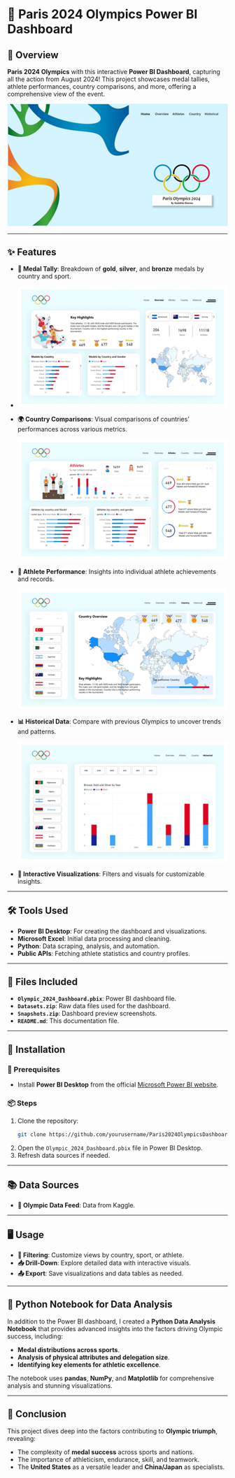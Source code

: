 # 🏅 Paris 2024 Olympics Power BI Dashboard  

## 📖 **Overview**  
**Paris 2024 Olympics** with this interactive **Power BI Dashboard**, capturing all the action from August 2024! This project showcases medal tallies, athlete performances, country comparisons, and more, offering a comprehensive view of the event.  

![Dashboard Preview](https://github.com/SharmaKanishkaa/Paris-2024-Olympics-Data-Analysis/blob/main/Olympic-Dashboard_page-0001.jpg)

---

## ✨ **Features**  
- **🥇 Medal Tally**: Breakdown of **gold**, **silver**, and **bronze** medals by country and sport.
- 
  ![ Medal Tally](https://github.com/SharmaKanishkaa/Paris-2024-Olympics-Data-Analysis/blob/main/Olympic-Dashboard_page-0002.jpg)
  
- **🌍 Country Comparisons**: Visual comparisons of countries’ performances across various metrics.
  
  ![Country Comparisons](https://github.com/SharmaKanishkaa/Paris-2024-Olympics-Data-Analysis/blob/main/Olympic-Dashboard_page-0003.jpg)
  
- **🏃 Athlete Performance**: Insights into individual athlete achievements and records.

  ![Athlete Performance](https://github.com/SharmaKanishkaa/Paris-2024-Olympics-Data-Analysis/blob/main/Olympic-Dashboard_page-0004.jpg)
  
- **📊 Historical Data**: Compare with previous Olympics to uncover trends and patterns.

  ![ Historical Data](https://github.com/SharmaKanishkaa/Paris-2024-Olympics-Data-Analysis/blob/main/Olympic-Dashboard_page-0005.jpg)
  
- **🎨 Interactive Visualizations**: Filters and visuals for customizable insights.  

---

## 🛠️ **Tools Used**  
- **Power BI Desktop**: For creating the dashboard and visualizations.  
- **Microsoft Excel**: Initial data processing and cleaning.  
- **Python**: Data scraping, analysis, and automation.  
- **Public APIs**: Fetching athlete statistics and country profiles.  

---

## 📂 **Files Included**  
- **`Olympic_2024_Dashboard.pbix`**: Power BI dashboard file.  
- **`Datasets.zip`**: Raw data files used for the dashboard.  
- **`Snapshots.zip`**: Dashboard preview screenshots.  
- **`README.md`**: This documentation file.  

---

## 🚀 **Installation**  

### **🔑 Prerequisites**  
- Install **Power BI Desktop** from the official [Microsoft Power BI website](https://powerbi.microsoft.com/).  

### **📦 Steps**  
1. Clone the repository:  
   ```bash  
   git clone https://github.com/yourusername/Paris2024OlympicsDashboard.git  
   ```  
2. Open the `Olympic_2024_Dashboard.pbix` file in Power BI Desktop.  
3. Refresh data sources if needed.  

---

## 📚 **Data Sources**  
- **📡 Olympic Data Feed**: Data from Kaggle.   

---

## 🖥️ **Usage**  
- **🔎 Filtering**: Customize views by country, sport, or athlete.  
- **📥 Drill-Down**: Explore detailed data with interactive visuals.  
- **📤 Export**: Save visualizations and data tables as needed.  

---

## 🐍 **Python Notebook for Data Analysis**  
In addition to the Power BI dashboard, I created a **Python Data Analysis Notebook** that provides advanced insights into the factors driving Olympic success, including:  
- **Medal distributions across sports**.  
- **Analysis of physical attributes and delegation size**.  
- **Identifying key elements for athletic excellence**.  

The notebook uses **pandas**, **NumPy**, and **Matplotlib** for comprehensive analysis and stunning visualizations.  

---

## 🏁 **Conclusion**  
This project dives deep into the factors contributing to **Olympic triumph**, revealing:  
- The complexity of **medal success** across sports and nations.  
- The importance of athleticism, endurance, skill, and teamwork.  
- The **United States** as a versatile leader and **China/Japan** as specialists.  
